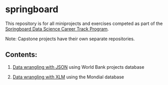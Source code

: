 # springboard

This repository is for all miniprojects and exercises competed as part of the [Springboard Data Science Career Track Program](https://www.springboard.com/workshops/data-science-career-track/).

Note: Capstone projects have their own separate repositories.

## Contents:

1.  [Data wrangling with JSON](https://github.com/rlrognstad/springboard/tree/master/DataWranglingJSON) using World Bank projects database

2.  [Data wrangling with XLM](https://github.com/rlrognstad/springboard/tree/master/data_wrangling_xml) using the Mondial database
